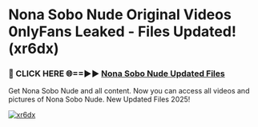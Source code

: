 # Nona Sobo Nude Original Videos 0nlyFans Leaked - Files Updated! (xr6dx)

<h3>🔴 CLICK HERE 🌐==►► <a href="https://tinyurl.com/4mcuefdz" rel="nofollow">Nona Sobo Nude Updated Files</a></h3>

Get Nona Sobo Nude and all content. Now you can access all videos and pictures of Nona Sobo Nude. New Updated Files 2025!

[![xr6dx](https://i.imgur.com/StAQSOY.gif)](https://tinyurl.com/4mcuefdz)
